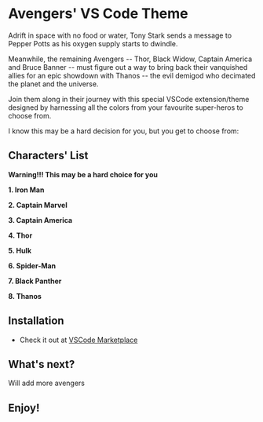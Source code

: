 # Avengers' VS Code Theme

Adrift in space with no food or water, Tony Stark sends a message to Pepper Potts as his oxygen supply starts to dwindle. 

Meanwhile, the remaining Avengers -- Thor, Black Widow, Captain America and Bruce Banner -- must figure out a way to bring back their vanquished allies for an epic showdown with Thanos -- the evil demigod who decimated the planet and the universe.

Join them along in their journey with this special VSCode extension/theme designed by harnessing all the colors from your favourite super-heros to choose from.

I know this may be a hard decision for you, but you get to choose from: 
 
## Characters' List 

**Warning!!! This may be a hard choice for you**

 **1. Iron Man**

 **2. Captain Marvel**

 **3. Captain America**

 **4. Thor**

 **5. Hulk**

 **6. Spider-Man**

 **7. Black Panther**
 
 **8. Thanos**
 
## Installation
 
 * Check it out at [VSCode Marketplace](https://marketplace.visualstudio.com/items?itemName=shubhamgautam.captain-marvel-theme)

## What's next?

Will add more avengers
## Enjoy!

